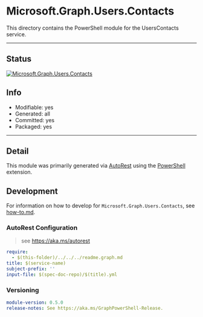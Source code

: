 <!-- region Generated -->
# Microsoft.Graph.Users.Contacts
This directory contains the PowerShell module for the UsersContacts service.

---
## Status
[![Microsoft.Graph.Users.Contacts](https://img.shields.io/powershellgallery/v/Microsoft.Graph.Users.Contacts.svg?style=flat-square&label=Microsoft.Graph.Users.Contacts "Microsoft.Graph.Users.Contacts")](https://www.powershellgallery.com/packages/Microsoft.Graph.Users.Contacts/)

## Info
- Modifiable: yes
- Generated: all
- Committed: yes
- Packaged: yes

---
## Detail
This module was primarily generated via [AutoRest](https://github.com/Azure/autorest) using the [PowerShell](https://github.com/Azure/autorest.powershell) extension.

## Development
For information on how to develop for `Microsoft.Graph.Users.Contacts`, see [how-to.md](how-to.md).
<!-- endregion -->

### AutoRest Configuration

> see https://aka.ms/autorest

``` yaml
require:
  - $(this-folder)/../../../readme.graph.md
title: $(service-name)
subject-prefix: ''
input-file: $(spec-doc-repo)/$(title).yml
```
### Versioning

``` yaml
module-version: 0.5.0
release-notes: See https://aka.ms/GraphPowerShell-Release.
```
